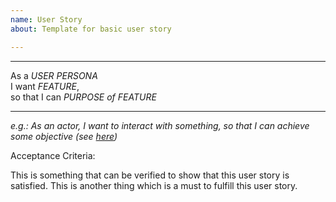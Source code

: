 ```yaml
---
name: User Story
about: Template for basic user story

---
```


------------
As a _USER PERSONA_ \
I want _FEATURE_, \
so that I can _PURPOSE of FEATURE_

------------

_e.g.: As an actor, I want to interact with something, so that I can achieve some objective (see [here](https://github.com/seanrioux/user-story-examples]))_

 
Acceptance Criteria:

This is something that can be verified to show that this user story is satisfied.
This is another thing which is a must to fulfill this user story.

